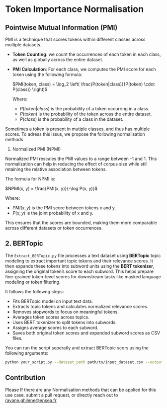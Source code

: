 # Token Importance Normalisation 

## Pointwise Mutual Information (PMI)

PMI is a technique that scores tokens within different classes across multiple datasets. 

* **Token Counting**:  we count the occurrences of each token in each class, as well as globally across the entire dataset.
* **PMI Calculation**: For each class, we computes the PMI score for each token using the following formula:

   $PMI(token, class) = \log_2 \left( \frac{P(token|class)}{P(token) \cdot P(class)} \right)$
   
   Where:
   - $P(token|class)$ is the probability of a token occurring in a class.
   - $P(token)$ is the probability of the token across the entire dataset.
   - $P(class)$ is the probability of a class in the dataset.


Sometimes a token is present in mutiple classes, and thus has multiple scores. To adress this issus, we propose the following normalisation methods



1. Normalized PMI (NPMI)

Normalized PMI rescales the PMI values to a range between -1 and 1. This normalization can help in reducing the effect of corpus size while still retaining the relative association between tokens.

The formula for NPMI is:


$NPMI(x, y) = \frac{PMI(x, y)}{-\log P(x, y)}$

Where:
* $PMI(x, y)$ is the PMI score between tokens x and y.
* $P(x, y)$ is the joint probability of x and y.

This ensures that the scores are bounded, making them more comparable across different datasets or token occurrences.



## 2. BERTopic 

The `Extract_BERTopic.py` file processes a text dataset using **BERTopic** topic modeling to extract important topic tokens and their relevance scores. It then expands these tokens into subword units using the **BERT tokenizer**, assigning the original token’s score to each subword. This helps prepare fine-grained token-level scores for downstream tasks like masked language modeling or token filtering.

It follows the followng steps:
- Fits BERTopic model on input text data.
- Extracts topic tokens and calculates normalized relevance scores.
- Removes stopwords to focus on meaningful tokens.
- Averages token scores across topics.
- Uses BERT tokenizer to split tokens into subwords.
- Assigns average scores to each subword.
- Saves both original token scores and expanded subword scores as CSV files.

You can run the script seperatly and extract BERTopic scors using the following arguments:

```bash
python your_script.py --dataset_path path/to/input_dataset.csv --output_path path/to/bertopic_scores.csv --expanded_output_path path/to/expanded_token_scores.csv
```




## Contribution

Please If there are any Normalisation methods that can be applied for this use case, submit a pull request, or directly reach out to rayane.ghilene@ensea.fr

